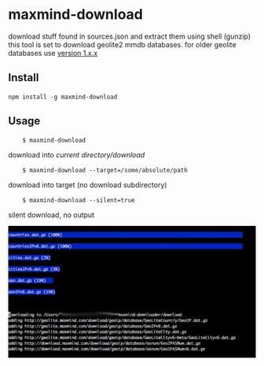 # maxmind-download
download stuff found in sources.json and extract them using shell (gunzip)
this tool is set to download geolite2 mmdb databases.
for older geolite databases use [version 1.x.x](https://github.com/kessler/maxmind-download/tree/v1.0.1)

## Install
```
npm install -g maxmind-download
```

## Usage
```
    $ maxmind-download
```
download into *current directory/download* 

```
    $ maxmind-download --target=/some/absolute/path
```
download into target (no download subdirectory)

```
    $ maxmind-download --silent=true
```
silent download, no output

![be a good cat](https://raw.githubusercontent.com/kessler/static/master/maxmind-download.png)